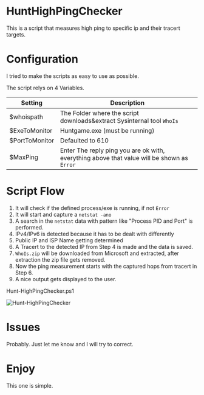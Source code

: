 # HuntHighPingChecker
This is a script that measures high ping to specific ip and their tracert targets.

# Configuration
I tried to make the scripts as easy to use as possible.

The script relys on 4 Variables.

| Setting      | Description |
| ----------- | ----------- |
| $whoispath      | The Folder where the script downloads&extract Sysinternal tool `WhoIs`       |
| $ExeToMonitor   | Huntgame.exe (must be running)        |
| $PortToMonitor    | Defaulted to 610        |
| $MaxPing  | Enter The reply ping  you are ok with, everything above that value will be shown as `Error`        |

# Script Flow

1. It will check if the defined process/exe is running, if not `Error`
2. It will start and capture a `netstat -ano`
3. A search in the `netstat` data with pattern like "Process PID and Port" is performed.
4. IPv4/IPv6 is detected because it has to be dealt with  differently
5. Public IP and ISP Name getting determined
6. A Tracert to the detected IP from Step 4 is made and the data is saved.
7. `WhoIs.zip` will be downloaded from Microsoft and extracted, after extraction the zip file gets removed.
8. Now the ping measurement starts with the captured hops from tracert in Step 6.
9. A nice output gets displayed to the user.

Hunt-HighPingChecker.ps1

![Hunt-HighPingChecker]()

# Issues
Probably. Just let me know and I will try to correct.

# Enjoy
This one is simple.
